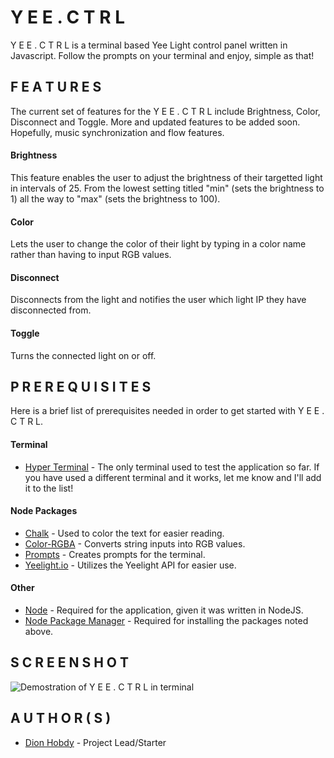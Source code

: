 # Y E E . C T R L
Y E E . C T R L is a terminal based Yee Light control panel written in Javascript. Follow the prompts on your terminal and enjoy, simple as that!

## F E A T U R E S
The current set of features for the Y E E . C T R L include Brightness, Color, Disconnect and Toggle. More and updated features to be added soon. Hopefully, music synchronization and flow features.

#### Brightness
This feature enables the user to adjust the brightness of their targetted light in intervals of 25. From the lowest setting titled "min" (sets the brightness to 1) all the way to "max" (sets the brightness to 100).

#### Color
Lets the user to change the color of their light by typing in a color name rather than having to input RGB values. 

#### Disconnect
Disconnects from the light and notifies the user which light IP they have disconnected from.

#### Toggle
Turns the connected light on or off.
   
## P R E R E Q U I S I T E S
Here is a brief list of prerequisites needed in order to get started with Y E E . C T R L.

#### Terminal
* [Hyper Terminal](https://hyper.is/) - The only terminal used to test the application so far. If you have used a different terminal and it works, let me know and I'll add it to the list!

#### Node Packages
* [Chalk](https://www.npmjs.com/package/chalk) - Used to color the text for easier reading.
* [Color-RGBA](https://www.npmjs.com/package/color-rgba) - Converts string inputs into RGB values.
* [Prompts](https://www.npmjs.com/package/prompts) - Creates prompts for the terminal.
* [Yeelight.io](https://www.npmjs.com/package/yeelight.io) - Utilizes the Yeelight API for easier use.

#### Other
* [Node](https://nodejs.org/en/) - Required for the application, given it was written in NodeJS.
* [Node Package Manager](https://www.npmjs.com/) - Required for installing the packages noted above.

## S C R E E N S H O T

![Demostration of Y E E . C T R L in terminal](https://i.imgur.com/WDpB90t.png)

## A U T H O R ( S )
* [Dion Hobdy](https://github.com/hobdydion) - Project Lead/Starter
